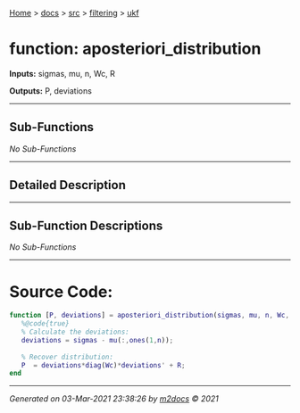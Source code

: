 [Home](../../../index.md) > [docs](../../../docs_index.md) > [src](../../src_index.md) > [filtering](../filtering_index.md) > [ukf](ukf_index.md)  


# function: aposteriori_distribution



**Inputs:** sigmas, mu, n, Wc, R

**Outputs:** P, deviations

 ***

## Sub-Functions

*No Sub-Functions*

 ***

## Detailed Description



 ***

## Sub-Function Descriptions

*No Sub-Functions*

 
 *** 

# Source Code:

 ```matlab 
 function [P, deviations] = aposteriori_distribution(sigmas, mu, n, Wc, R)
    %@code{true}
    % Calculate the deviations:
    deviations = sigmas - mu(:,ones(1,n));
    
    % Recover distribution:
    P  = deviations*diag(Wc)*deviations' + R; 
end 
``` 
 
***

*Generated on 03-Mar-2021 23:38:26 by [m2docs](https://github.com/crgnam-research/m2docs) © 2021*
